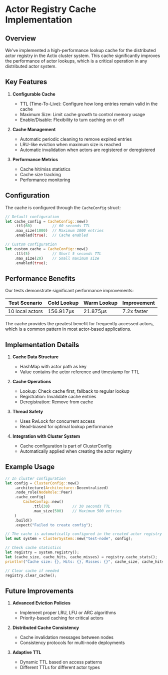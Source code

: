 # Actor Registry Cache Implementation

## Overview

We've implemented a high-performance lookup cache for the distributed actor registry in the Actix cluster system. This cache significantly improves the performance of actor lookups, which is a critical operation in any distributed actor system.

## Key Features

1. **Configurable Cache**
   - TTL (Time-To-Live): Configure how long entries remain valid in the cache
   - Maximum Size: Limit cache growth to control memory usage
   - Enable/Disable: Flexibility to turn caching on or off

2. **Cache Management**
   - Automatic periodic cleaning to remove expired entries
   - LRU-like eviction when maximum size is reached
   - Automatic invalidation when actors are registered or deregistered

3. **Performance Metrics**
   - Cache hit/miss statistics
   - Cache size tracking
   - Performance monitoring

## Configuration

The cache is configured through the `CacheConfig` struct:

```rust
// Default configuration
let cache_config = CacheConfig::new()
    .ttl(60)         // 60 seconds TTL
    .max_size(1000)  // Maximum 1000 entries
    .enabled(true);  // Cache enabled

// Custom configuration
let custom_cache = CacheConfig::new()
    .ttl(5)          // Short 5 seconds TTL 
    .max_size(20)    // Small maximum size
    .enabled(true);
```

## Performance Benefits

Our tests demonstrate significant performance improvements:

| Test Scenario | Cold Lookup | Warm Lookup | Improvement |
|---------------|-------------|-------------|-------------|
| 10 local actors | 156.917µs | 21.875µs | 7.2x faster |

The cache provides the greatest benefit for frequently accessed actors, which is a common pattern in most actor-based applications.

## Implementation Details

1. **Cache Data Structure**
   - HashMap with actor path as key
   - Value contains the actor reference and timestamp for TTL

2. **Cache Operations**
   - Lookup: Check cache first, fallback to regular lookup
   - Registration: Invalidate cache entries
   - Deregistration: Remove from cache

3. **Thread Safety**
   - Uses RwLock for concurrent access
   - Read-biased for optimal lookup performance

4. **Integration with Cluster System**
   - Cache configuration is part of ClusterConfig
   - Automatically applied when creating the actor registry

## Example Usage

```rust
// In cluster configuration
let config = ClusterConfig::new()
    .architecture(Architecture::Decentralized)
    .node_role(NodeRole::Peer)
    .cache_config(
        CacheConfig::new()
            .ttl(30)          // 30 seconds TTL
            .max_size(500)    // Maximum 500 entries
    )
    .build()
    .expect("Failed to create config");

// The cache is automatically configured in the created actor registry
let mut system = ClusterSystem::new("test-node", config);

// Check cache statistics
let registry = system.registry();
let (cache_size, cache_hits, cache_misses) = registry.cache_stats();
println!("Cache size: {}, Hits: {}, Misses: {}", cache_size, cache_hits, cache_misses);

// Clear cache if needed
registry.clear_cache();
```

## Future Improvements

1. **Advanced Eviction Policies**
   - Implement proper LRU, LFU or ARC algorithms
   - Priority-based caching for critical actors

2. **Distributed Cache Consistency**
   - Cache invalidation messages between nodes
   - Consistency protocols for multi-node deployments

3. **Adaptive TTL**
   - Dynamic TTL based on access patterns
   - Different TTLs for different actor types 